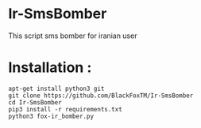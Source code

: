 # Ir-SmsBomber
This script sms bomber for iranian user
# Installation : 

```
apt-get install python3 git
git clone https://github.com/BlackFoxTM/Ir-SmsBomber
cd Ir-SmsBomber
pip3 install -r requirements.txt
python3 fox-ir_bomber.py
```
